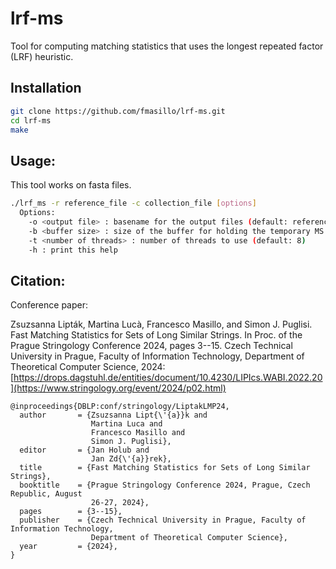 # lrf-ms
Tool for computing matching statistics that uses the longest repeated factor (LRF) heuristic.

## Installation

```sh
git clone https://github.com/fmasillo/lrf-ms.git
cd lrf-ms
make
```

## Usage: 

This tool works on fasta files.

```sh
./lrf_ms -r reference_file -c collection_file [options]
  Options: 
    -o <output file> : basename for the output files (default: reference_collection)
    -b <buffer size> : size of the buffer for holding the temporary MS entries in MB (default: 100)
    -t <number of threads> : number of threads to use (default: 8)
    -h : print this help
```


## Citation:

Conference paper:

Zsuzsanna Lipták, Martina Lucà, Francesco Masillo, and Simon J. Puglisi. Fast Matching Statistics for Sets of Long Similar Strings. In Proc. of the Prague Stringology Conference 2024, pages 3--15. Czech Technical University in Prague, Faculty of Information Technology, Department of Theoretical Computer Science, 2024: [https://drops.dagstuhl.de/entities/document/10.4230/LIPIcs.WABI.2022.20](https://www.stringology.org/event/2024/p02.html)

```
@inproceedings{DBLP:conf/stringology/LiptakLMP24,
  author       = {Zsuzsanna Lipt{\'{a}}k and
                  Martina Luca and
                  Francesco Masillo and
                  Simon J. Puglisi},
  editor       = {Jan Holub and
                  Jan Zd{\'{a}}rek},
  title        = {Fast Matching Statistics for Sets of Long Similar Strings},
  booktitle    = {Prague Stringology Conference 2024, Prague, Czech Republic, August
                  26-27, 2024},
  pages        = {3--15},
  publisher    = {Czech Technical University in Prague, Faculty of Information Technology,
                  Department of Theoretical Computer Science},
  year         = {2024},
}
```
